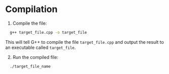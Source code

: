 # Compilation

1. Compile the file:

```sh
  g++ target_file.cpp -o target_file
```

This will tell G++ to compile the file `target_file.cpp` and output the result to an executable called `target_file`.

2. Run the compiled file:

```sh
  ./target_file_name
```